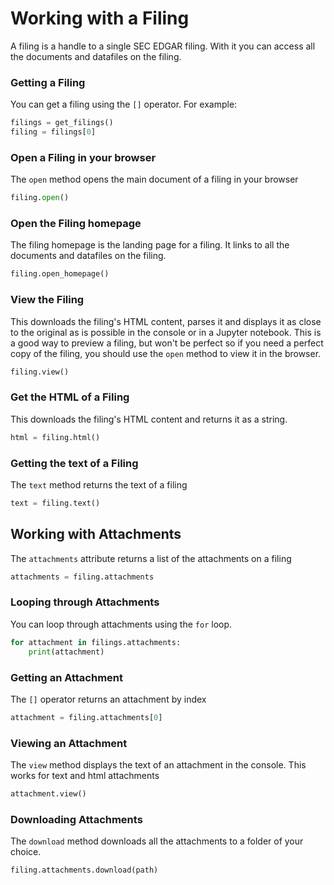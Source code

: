 # Working with a Filing
A filing is a handle to a single SEC EDGAR filing. With it you can access all the documents and datafiles on the filing.

### Getting a Filing
You can get a filing using the `[]` operator. For example:

```python
filings = get_filings()
filing = filings[0]
```

### Open a Filing in your browser
The `open` method opens the main document of a filing in your browser
```python
filing.open()
``` 

### Open the Filing homepage
The filing homepage is the landing page for a filing. It links to all the documents and datafiles on the filing.
```python
filing.open_homepage()
```

### View the Filing
This downloads the filing's HTML content, parses it and displays it as close to the original as is possible in the console or in a Jupyter notebook. This is a good way to preview a filing, but won't be perfect so if you need a perfect copy of the filing, you should use the `open` method to view it in the browser.
```python
filing.view()
```

### Get the HTML of a Filing
This downloads the filing's HTML content and returns it as a string.
```python
html = filing.html()
```

### Getting the text of a Filing
The `text` method returns the text of a filing
```python
text = filing.text()
```

## Working with Attachments

The `attachments` attribute returns a list of the attachments on a filing
```python
attachments = filing.attachments
```

### Looping through Attachments
You can loop through attachments using the `for` loop.
```python
for attachment in filings.attachments:
    print(attachment)
```

### Getting an Attachment
The `[]` operator returns an attachment by index
```python
attachment = filing.attachments[0]
```

### Viewing an Attachment
The `view` method displays the text of an attachment in the console. This works for text and html attachments
```python
attachment.view()
```

### Downloading Attachments
The `download` method downloads all the attachments to a folder of your choice.
```python
filing.attachments.download(path)
